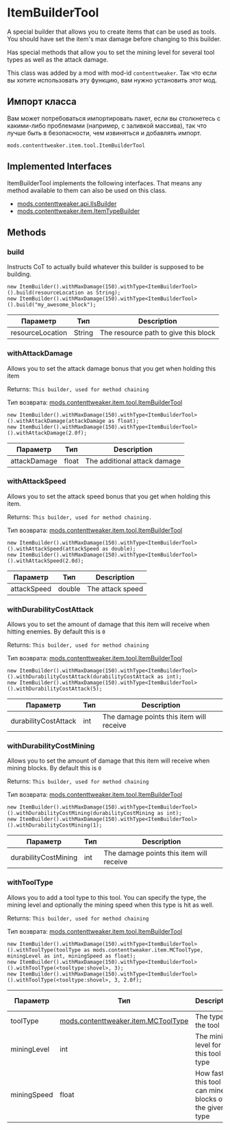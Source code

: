 # ItemBuilderTool

A special builder that allows you to create items that can be used as tools. You should have set the item's max damage before changing to this builder. <p> Has special methods that allow you to set the mining level for several tool types as well as the attack damage.

This class was added by a mod with mod-id `contenttweaker`. Так что если вы хотите использовать эту функцию, вам нужно установить этот мод.

## Импорт класса
Вам может потребоваться импортировать пакет, если вы столкнетесь с какими-либо проблемами (например, с заливкой массива), так что лучше быть в безопасности, чем извиняться и добавлять импорт.
```zenscript
mods.contenttweaker.item.tool.ItemBuilderTool
```

## Implemented Interfaces
ItemBuilderTool implements the following interfaces. That means any method available to them can also be used on this class.
- [mods.contenttweaker.api.IIsBuilder](/mods/contenttweaker/API/api/IIsBuilder)
- [mods.contenttweaker.item.ItemTypeBuilder](/mods/contenttweaker/API/item/ItemTypeBuilder)

## Methods
### build

Instructs CoT to actually build whatever this builder is supposed to be building.

```zenscript
new ItemBuilder().withMaxDamage(150).withType<ItemBuilderTool>().build(resourceLocation as String);
new ItemBuilder().withMaxDamage(150).withType<ItemBuilderTool>().build("my_awesome_block");
```

| Параметр         | Тип    | Description                          |
| ---------------- | ------ | ------------------------------------ |
| resourceLocation | String | The resource path to give this block |


### withAttackDamage

Allows you to set the attack damage bonus that you get when holding this item

 Returns: `This builder, used for method chaining`

Тип возврата: [mods.contenttweaker.item.tool.ItemBuilderTool](/mods/contenttweaker/API/item/tool/ItemBuilderTool)

```zenscript
new ItemBuilder().withMaxDamage(150).withType<ItemBuilderTool>().withAttackDamage(attackDamage as float);
new ItemBuilder().withMaxDamage(150).withType<ItemBuilderTool>().withAttackDamage(2.0f);
```

| Параметр     | Тип   | Description                  |
| ------------ | ----- | ---------------------------- |
| attackDamage | float | The additional attack damage |


### withAttackSpeed

Allows you to set the attack speed bonus that you get when holding this item.

 Returns: `This builder, used for method chaining.`

Тип возврата: [mods.contenttweaker.item.tool.ItemBuilderTool](/mods/contenttweaker/API/item/tool/ItemBuilderTool)

```zenscript
new ItemBuilder().withMaxDamage(150).withType<ItemBuilderTool>().withAttackSpeed(attackSpeed as double);
new ItemBuilder().withMaxDamage(150).withType<ItemBuilderTool>().withAttackSpeed(2.0d);
```

| Параметр    | Тип    | Description      |
| ----------- | ------ | ---------------- |
| attackSpeed | double | The attack speed |


### withDurabilityCostAttack

Allows you to set the amount of damage that this item will receive when hitting enemies. By default this is `0`

 Returns: `This builder, used for method chaining`

Тип возврата: [mods.contenttweaker.item.tool.ItemBuilderTool](/mods/contenttweaker/API/item/tool/ItemBuilderTool)

```zenscript
new ItemBuilder().withMaxDamage(150).withType<ItemBuilderTool>().withDurabilityCostAttack(durabilityCostAttack as int);
new ItemBuilder().withMaxDamage(150).withType<ItemBuilderTool>().withDurabilityCostAttack(5);
```

| Параметр             | Тип | Description                              |
| -------------------- | --- | ---------------------------------------- |
| durabilityCostAttack | int | The damage points this item will receive |


### withDurabilityCostMining

Allows you to set the amount of damage that this item will receive when mining blocks. By default this is `0`

 Returns: `This builder, used for method chaining`

Тип возврата: [mods.contenttweaker.item.tool.ItemBuilderTool](/mods/contenttweaker/API/item/tool/ItemBuilderTool)

```zenscript
new ItemBuilder().withMaxDamage(150).withType<ItemBuilderTool>().withDurabilityCostMining(durabilityCostMining as int);
new ItemBuilder().withMaxDamage(150).withType<ItemBuilderTool>().withDurabilityCostMining(1);
```

| Параметр             | Тип | Description                              |
| -------------------- | --- | ---------------------------------------- |
| durabilityCostMining | int | The damage points this item will receive |


### withToolType

Allows you to add a tool type to this tool. You can specify the type, the mining level and optionally the mining speed when this type is hit as well.

 Returns: `This builder, used for method chaining`

Тип возврата: [mods.contenttweaker.item.tool.ItemBuilderTool](/mods/contenttweaker/API/item/tool/ItemBuilderTool)

```zenscript
new ItemBuilder().withMaxDamage(150).withType<ItemBuilderTool>().withToolType(toolType as mods.contenttweaker.item.MCToolType, miningLevel as int, miningSpeed as float);
new ItemBuilder().withMaxDamage(150).withType<ItemBuilderTool>().withToolType(<tooltype:shovel>, 3);
new ItemBuilder().withMaxDamage(150).withType<ItemBuilderTool>().withToolType(<tooltype:shovel>, 3, 2.0f);
```

| Параметр    | Тип                                                                             | Description                                          | IsOptional | Default Value |
| ----------- | ------------------------------------------------------------------------------- | ---------------------------------------------------- | ---------- | ------------- |
| toolType    | [mods.contenttweaker.item.MCToolType](/mods/contenttweaker/API/item/MCToolType) | The type of the tool                                 | false      | `null`        |
| miningLevel | int                                                                             | The mining level for this tool type                  | false      | `null`        |
| miningSpeed | float                                                                           | How fast this tool can mine blocks of the given type | true       | `1.0`         |



